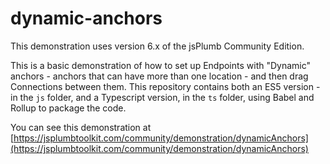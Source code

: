 # dynamic-anchors

This demonstration uses version 6.x of the jsPlumb Community Edition.

This is a basic demonstration of how to set up Endpoints with "Dynamic" anchors - anchors that can have more than one location - and then drag Connections between them. This repository contains both an ES5 version - in the `js` folder, and a Typescript version, in the `ts` folder, using Babel and Rollup to package the code. 

You can see this demonstration at [https://jsplumbtoolkit.com/community/demonstration/dynamicAnchors](https://jsplumbtoolkit.com/community/demonstration/dynamicAnchors)
